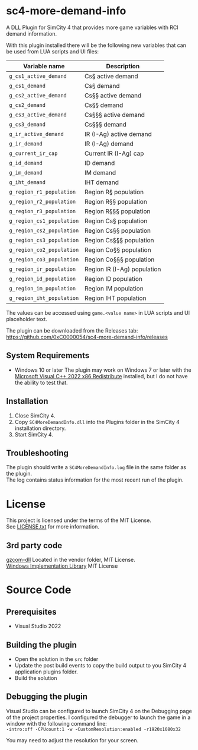 # sc4-more-demand-info

A DLL Plugin for SimCity 4 that provides more game variables with RCI demand information.   

With this plugin installed there will be the following new variables that can be used from LUA scripts and UI files:

| Variable name  | Description |
|-----------------------|-------------|
| `g_cs1_active_demand` | Cs§ active demand |
| `g_cs1_demand` | Cs§ demand |
| `g_cs2_active_demand` | Cs§§ active demand |
| `g_cs2_demand` | Cs§§ demand |
| `g_cs3_active_demand` | Cs§§§ active demand |
| `g_cs3_demand` | Cs§§§ demand |
| `g_ir_active_demand`  | IR (I-Ag) active demand |
| `g_ir_demand`  | IR (I-Ag) demand |
| `g_current_ir_cap`    | Current IR (I-Ag) cap |
| `g_id_demand` | ID demand |
| `g_im_demand` | IM demand |
| `g_iht_demand` | IHT demand |
| `g_region_r1_population` | Region R§ population |
| `g_region_r2_population` | Region R§§ population |
| `g_region_r3_population` | Region R§§§ population |
| `g_region_cs1_population` | Region Cs§ population |
| `g_region_cs2_population` | Region Cs§§ population |
| `g_region_cs3_population` | Region Cs§§§ population |
| `g_region_co2_population` | Region Co§§ population |
| `g_region_co3_population` | Region Co§§§ population |
| `g_region_ir_population` | Region IR (I-Ag) population |
| `g_region_id_population` | Region ID population |
| `g_region_im_population` | Region IM population |
| `g_region_iht_population` | Region IHT population |

The values can be accessed using `game.<value name>` in LUA scripts and UI placeholder text.

The plugin can be downloaded from the Releases tab: https://github.com/0xC0000054/sc4-more-demand-info/releases

## System Requirements

* Windows 10 or later
The plugin may work on Windows 7 or later with the [Microsoft Visual C++ 2022 x86 Redistribute](https://aka.ms/vs/17/release/vc_redist.x86.exe) installed, but I do not have the ability to test that.

## Installation

1. Close SimCity 4.
2. Copy `SC4MoreDemandInfo.dll` into the Plugins folder in the SimCity 4 installation directory.
3. Start SimCity 4.

## Troubleshooting

The plugin should write a `SC4MoreDemandInfo.log` file in the same folder as the plugin.    
The log contains status information for the most recent run of the plugin.

# License

This project is licensed under the terms of the MIT License.    
See [LICENSE.txt](LICENSE.txt) for more information.

## 3rd party code

[gzcom-dll](https://github.com/nsgomez/gzcom-dll/tree/master) Located in the vendor folder, MIT License.    
[Windows Implementation Library](https://github.com/microsoft/wil) MIT License    

# Source Code

## Prerequisites

* Visual Studio 2022

## Building the plugin

* Open the solution in the `src` folder
* Update the post build events to copy the build output to you SimCity 4 application plugins folder.
* Build the solution

## Debugging the plugin

Visual Studio can be configured to launch SimCity 4 on the Debugging page of the project properties.
I configured the debugger to launch the game in a window with the following command line:    
`-intro:off -CPUcount:1 -w -CustomResolution:enabled -r1920x1080x32`

You may need to adjust the resolution for your screen.
